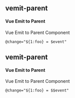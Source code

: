 ## vemit-parent
#### Vue Emit to Parent
Vue Emit to Parent Component
```
@change="${1:foo} = $event"
```

## vemit-parent
#### Vue Emit to Parent
Vue Emit to Parent Component
```
@change="${1:foo} = $$event"
```